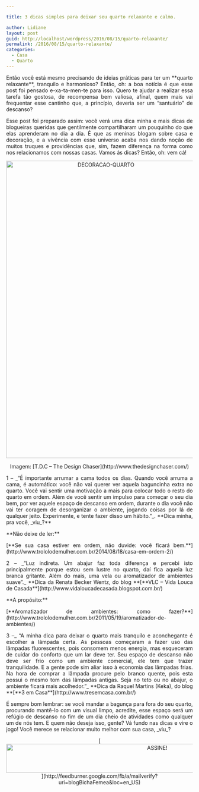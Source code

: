 ```yaml
---

title: 3 dicas simples para deixar seu quarto relaxante e calmo.

author: Lidiane
layout: post
guid: http://localhost/wordpress/2016/08/15/quarto-relaxante/
permalink: /2016/08/15/quarto-relaxante/
categories:
  - Casa
  - Quarto
---
```

<p style="text-align: justify;" align="justify">
  Então você está mesmo precisando de ideias práticas para ter um **quarto relaxante**, tranquilo e harmonioso? Então, oh: a boa notícia é que esse post foi pensado e-xa-ta-men-te para isso. Quero te ajudar a realizar essa tarefa tão gostosa, de recompensa bem valiosa, afinal, quem mais vai frequentar esse cantinho que, a princípio, deveria ser um “santuário” de descanso?
</p>

<p style="text-align: justify;" align="justify">
  Esse post foi preparado assim: você verá uma dica minha e mais dicas de blogueiras queridas que gentilmente compartilharam um pouquinho do que elas aprenderam no dia a dia. É que as meninas blogam sobre casa e decoração, e a vivência com esse universo acaba nos dando noção de muitos truques e providências que, sim, fazem diferença na forma como nos relacionamos com nossas casas. Vamos ás dicas? Então, oh: vem cá!
</p>

<p align="center">
  <img class="alignnone size-full wp-image-12783" src="http://www.trololodemulher.com.br/blog/wp-content/uploads/2016/08/DECORACAO-QUARTO.jpg" alt="DECORACAO-QUARTO" width="523" height="800" />
</p>

<p align="center">
  Imagem: [T.D.C – The Design Chaser](http://www.thedesignchaser.com/) 
</p>

<p align="justify">
  1 – _“É importante arrumar a cama todos os dias. Quando você arruma a cama, é automático: você não vai querer ver aquela baguncinha extra no quarto. Você vai sentir uma motivação a mais para colocar todo o resto do quarto em ordem. Além de você sentir um impulso para começar o seu dia bem, por ver aquele espaço de descanso em ordem, durante o dia você não vai ter coragem de desorganizar o ambiente, jogando coisas por lá de qualquer jeito. Experimente, e tente fazer disso um hábito.”_. **Dica minha, pra você, _viu_?**
</p>

<p align="justify">
  **Não deixe de ler:**
</p>

<p align="justify">
  [**Se sua casa estiver em ordem, não duvide: você ficará bem.**](http://www.trololodemulher.com.br/2014/08/18/casa-em-ordem-2/) 
</p>

<p align="justify">
  2 – _“Luz indireta. Um abajur faz toda diferença e percebi isto principalmente porque estou sem lustre no quarto, daí fica aquela luz branca gritante. Além do mais, uma vela ou aromatizador de ambientes suave”._ **Dica da Renata Becker Wentz, do blog **[**VLC – Vida Louca de Casada**](http://www.vidaloucadecasada.blogspot.com.br/) 
</p>

<p align="justify">
  **A propósito:**
</p>

<p align="justify">
  [**Aromatizador de ambientes: como fazer?**](http://www.trololodemulher.com.br/2011/05/19/aromatizador-de-ambientes/) 
</p>

<p align="justify">
  3 –_ “A minha dica para deixar o quarto mais tranquilo e aconchegante é escolher a lâmpada certa. As pessoas começaram a fazer uso das lâmpadas fluorescentes, pois consomem menos energia, mas esqueceram de cuidar do conforto que um lar deve ter. Seu espaço de descanso não deve ser frio como um ambiente comercial, ele tem que trazer tranquilidade. E a gente pode sim aliar isso à economia das lâmpadas frias. Na hora de comprar a lâmpada procure pelo branco quente, pois esta possui o mesmo tom das lâmpadas antigas. Seja no teto ou no abajur, o ambiente ficará mais acolhedor.”_ **Dica da Raquel Martins (Keka), do blog **[**3 em Casa**](http://www.tresemcasa.com.br/) 
</p>

<p align="justify">
  É sempre bom lembrar: se você mandar a bagunça para fora do seu quarto, procurando mantê-lo com um visual limpo, acredite, esse espaço será um refúgio de descanso no fim de um dia cheio de atividades como qualquer um de nós tem. E quem não deseja isso, gente? Vá fundo nas dicas e vire o jogo! Você merece se relacionar muito melhor com sua casa, _viu_?
</p>

<p align="center">
  [<img class="alignnone size-full wp-image-10439" src="http://www.trololodemulher.com.br/blog/wp-content/uploads/2014/09/ASSINE.png" alt="ASSINE!" width="800" height="78" />](http://feedburner.google.com/fb/a/mailverify?uri=blogBichaFemea&loc=en_US) 
</p>

<p align="justify">